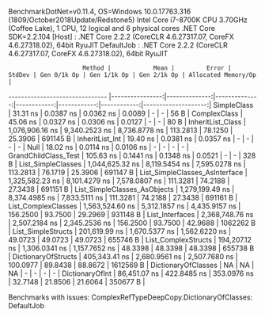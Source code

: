 
BenchmarkDotNet=v0.11.4, OS=Windows 10.0.17763.316 (1809/October2018Update/Redstone5)
Intel Core i7-8700K CPU 3.70GHz (Coffee Lake), 1 CPU, 12 logical and 6 physical cores
.NET Core SDK=2.2.104
  [Host]     : .NET Core 2.2.2 (CoreCLR 4.6.27317.07, CoreFX 4.6.27318.02), 64bit RyuJIT
  DefaultJob : .NET Core 2.2.2 (CoreCLR 4.6.27317.07, CoreFX 4.6.27318.02), 64bit RyuJIT


                         Method |            Mean |         Error |        StdDev | Gen 0/1k Op | Gen 1/1k Op | Gen 2/1k Op | Allocated Memory/Op |
------------------------------- |----------------:|--------------:|--------------:|------------:|------------:|------------:|--------------------:|
                    SimpleClass |        31.31 ns |     0.0387 ns |     0.0362 ns |      0.0089 |           - |           - |                56 B |
                   ComplexClass |        45.06 ns |     0.0327 ns |     0.0306 ns |      0.0127 |           - |           - |                80 B |
              InheritList_Class | 1,076,906.16 ns | 9,340.2523 ns | 8,736.8778 ns |    113.2813 |     78.1250 |     25.3906 |            691145 B |
                InheritList_Int |        19.40 ns |     0.0381 ns |     0.0357 ns |           - |           - |           - |                   - |
                           Null |        18.02 ns |     0.0114 ns |     0.0106 ns |           - |           - |           - |                   - |
           GrandChildClass_Test |       105.63 ns |     0.1441 ns |     0.1348 ns |      0.0521 |           - |           - |               328 B |
             List_SimpleClasses | 1,044,625.32 ns | 8,119.5454 ns | 7,595.0278 ns |    113.2813 |     76.1719 |     25.3906 |            691147 B |
 List_SimpleClasses_AsInterface | 1,325,582.23 ns | 8,101.4279 ns | 7,578.0807 ns |    111.3281 |     74.2188 |     27.3438 |            691151 B |
   List_SimpleClasses_AsObjects | 1,279,199.49 ns | 8,374.4985 ns | 7,833.5111 ns |    111.3281 |     74.2188 |     27.3438 |            691161 B |
            List_ComplexClasses | 1,563,524.60 ns | 5,312.1857 ns | 4,435.9157 ns |    156.2500 |     93.7500 |     29.2969 |            931148 B |
                List_Interfaces | 2,368,748.76 ns | 2,507.2184 ns | 2,345.2536 ns |    156.2500 |     93.7500 |     42.9688 |           1062262 B |
             List_SimpleStructs |   201,619.99 ns | 1,670.5377 ns | 1,562.6220 ns |     49.0723 |     49.0723 |     49.0723 |            655746 B |
            List_ComplexStructs |   194,207.12 ns | 1,306.0341 ns | 1,157.7652 ns |     48.3398 |     48.3398 |     48.3398 |            655738 B |
            DictionaryOfStructs |   405,343.41 ns | 2,680.9561 ns | 2,507.7680 ns |    100.0977 |     89.8438 |     88.8672 |           1612569 B |
            DictionaryOfClasses |              NA |            NA |            NA |           - |           - |           - |                   - |
                DictionaryOfInt |    86,451.07 ns |   422.8485 ns |   353.0976 ns |     32.7148 |     21.8506 |     21.6064 |            350677 B |

Benchmarks with issues:
  ComplexRefTypeDeepCopy.DictionaryOfClasses: DefaultJob

